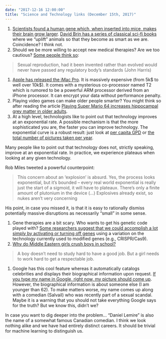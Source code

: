 ```yaml
---
date: "2017-12-16 12:00:00"
title: "Science and Technology links (December 15th, 2017)"
---
```




1. [Scientists found a human gene which, when inserted into mice, makes their brain grow larger](https://www.washingtonpost.com/news/speaking-of-science/wp/2015/02/19/scientists-pinpoint-a-gene-regulator-that-makes-human-brains-bigger/). [David Brin has a series of classical sci-fi books](https://www.amazon.com/Sundiver-Uplift-Trilogy-Book-1-ebook/dp/B0036S4A9K/) where we &ldquo;uplift&rdquo; animals so that they become as smart as we are. Coincidence? I think not.
1. Should we be more willing to accept new medical therapies? Are we too cautious? [Some people think so](https://twitter.com/sentientist/status/939533345603584000):<br/>

> Sexual reproduction, had it been invented rather than evolved would never have passed any regulatory body&rsquo;s standards (John Harris)

1. [Apple has released the iMac Pro](https://en.m.wikipedia.org/wiki/IMac_Pro). It is massively expensive (from 5k$ to well over 10k$). It comes with a mysterious co-processor named T2 which is rumored to be a powerful ARM processor derived from an iPhone processor. It can encrypt your data without performance penalty.
1. Playing video games can make older people smarter? You might think so after reading the article [Playing Super Mario 64 increases hippocampal grey matter in older adults](http://journals.plos.org/plosone/article?id=10.1371/journal.pone.0187779). 
1. At a high level, technologists like to point out that technology improves at an exponential rate. A possible mechanism is that the more sophisticated you are, the faster you can improve technology. The exponential curve is a robust result: just look at [per capita GPD](https://ourworldindata.org/economic-growth) or [the total number of pictures taken per year](https://petapixel.com/2011/09/16/film-photography-peaked-in-2000-with-85-billion-photos-taken-then-plummeted/).

Many people like to point out that technology does not, strictly speaking, improve at an exponential rate. In practice, we experience plateaus when looking at any given technology.

Rob Miles tweeted a powerful counterpoint:

> This concern about an &lsquo;explosion&rsquo; is absurd. Yes, the process looks exponential, but it&rsquo;s bounded &#8211; every real world exponential is really just the start of a sigmoid, it will have to plateaux. There&rsquo;s only a finite amount of plutonium in the device (&hellip;) Explosives already exist, so nukes aren&rsquo;t very concerning


His point, in case you missed it, is that it is easy to rationally dismiss potentially massive disruptions as necessarily &ldquo;small&rdquo; in some sense.
1. Gene therapies are a bit scary. Who wants to get his genetic code played with? [Some researchers suggest that we could accomplish a lot simply by activating or turning off genes](https://gizmodo.com/a-modified-crispr-could-treat-common-diseases-without-e-1821067896) using a variation on the technology currently used to modified genes (e.g., CRISPR/Cas9).
1. [Why do Middle Eastern girls crush boys in school?](https://www.theatlantic.com/education/archive/2017/09/boys-are-not-defective/540204/)<br/>

> A boy doesn&rsquo;t need to study hard to have a good job. But a girl needs to work hard to get a respectable job.

1. Google has this cool feature whereas it automatically catalogs celebrities and displays their biographical information upon request. [If you type my name in Google, right now, my picture should come up](https://g.co/kgs/EZ3VuL). However, the biographical information is about someone else (I am younger than 62). To make matters worse, my name comes up along with a comedian (Salvail) who was recently part of a sexual scandal. Maybe it is a warning that you should not take everything Google says for the truth? But we know this, didn&rsquo;t we?

In case you want to dig deeper into the problem&hellip; &ldquo;Daniel Lemire&rdquo; is also the name of a somewhat famous Canadian comedian. I think we look nothing alike and we have had entirely distinct careers. It should be trivial for machine learning to distinguish us.


